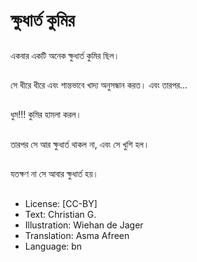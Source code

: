 # ক্ষুধার্ত কুমির

##
একবার একটি অনেক ক্ষুধার্ত কুমির ছিল।

##
সে ধীরে ধীরে এবং শান্তভাবে খাদ্য অনুসন্ধান করত। এবং তারপর...

##
ধুম!!! কুমির হামলা করল।

##
তারপর সে আর ক্ষুধার্ত থাকল না, এবং সে খুশি হল।

##
যতক্ষণ না সে আবার ক্ষুধার্ত হয়।

##
* License: [CC-BY]
* Text: Christian G.
* Illustration: Wiehan de Jager
* Translation: Asma Afreen
* Language: bn
